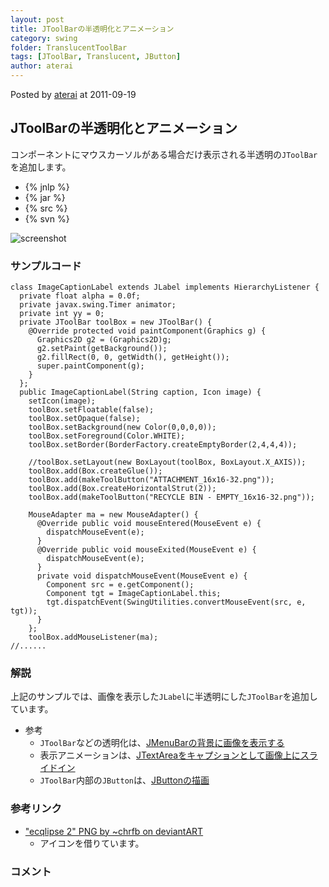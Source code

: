 ```yaml
---
layout: post
title: JToolBarの半透明化とアニメーション
category: swing
folder: TranslucentToolBar
tags: [JToolBar, Translucent, JButton]
author: aterai
---
```


Posted by [aterai](http://terai.xrea.jp/aterai.html) at 2011-09-19

## JToolBarの半透明化とアニメーション
コンポーネントにマウスカーソルがある場合だけ表示される半透明の`JToolBar`を追加します。

- {% jnlp %}
- {% jar %}
- {% src %}
- {% svn %}

<!-- dummy comment line for breaking list -->

![screenshot](https://lh5.googleusercontent.com/-36mkZfbor58/Tnb1d-2vaPI/AAAAAAAABCM/Hoor7aG7K-g/s800/TranslucentToolBar.png)

### サンプルコード
<pre class="prettyprint"><code>class ImageCaptionLabel extends JLabel implements HierarchyListener {
  private float alpha = 0.0f;
  private javax.swing.Timer animator;
  private int yy = 0;
  private JToolBar toolBox = new JToolBar() {
    @Override protected void paintComponent(Graphics g) {
      Graphics2D g2 = (Graphics2D)g;
      g2.setPaint(getBackground());
      g2.fillRect(0, 0, getWidth(), getHeight());
      super.paintComponent(g);
    }
  };
  public ImageCaptionLabel(String caption, Icon image) {
    setIcon(image);
    toolBox.setFloatable(false);
    toolBox.setOpaque(false);
    toolBox.setBackground(new Color(0,0,0,0));
    toolBox.setForeground(Color.WHITE);
    toolBox.setBorder(BorderFactory.createEmptyBorder(2,4,4,4));

    //toolBox.setLayout(new BoxLayout(toolBox, BoxLayout.X_AXIS));
    toolBox.add(Box.createGlue());
    toolBox.add(makeToolButton("ATTACHMENT_16x16-32.png"));
    toolBox.add(Box.createHorizontalStrut(2));
    toolBox.add(makeToolButton("RECYCLE BIN - EMPTY_16x16-32.png"));

    MouseAdapter ma = new MouseAdapter() {
      @Override public void mouseEntered(MouseEvent e) {
        dispatchMouseEvent(e);
      }
      @Override public void mouseExited(MouseEvent e) {
        dispatchMouseEvent(e);
      }
      private void dispatchMouseEvent(MouseEvent e) {
        Component src = e.getComponent();
        Component tgt = ImageCaptionLabel.this;
        tgt.dispatchEvent(SwingUtilities.convertMouseEvent(src, e, tgt));
      }
    };
    toolBox.addMouseListener(ma);
//......
</code></pre>

### 解説
上記のサンプルでは、画像を表示した`JLabel`に半透明にした`JToolBar`を追加しています。

- 参考
    - `JToolBar`などの透明化は、[JMenuBarの背景に画像を表示する](http://terai.xrea.jp/Swing/MenuBarBackground.html)
    - 表示アニメーションは、[JTextAreaをキャプションとして画像上にスライドイン](http://terai.xrea.jp/Swing/EaseInOut.html)
    - `JToolBar`内部の`JButton`は、[JButtonの描画](http://terai.xrea.jp/Swing/ButtonPainted.html)

<!-- dummy comment line for breaking list -->

### 参考リンク
- ["ecqlipse 2" PNG by ~chrfb on deviantART](http://chrfb.deviantart.com/art/quot-ecqlipse-2-quot-PNG-59941546)
    - アイコンを借りています。

<!-- dummy comment line for breaking list -->

### コメント

